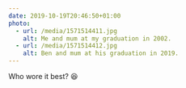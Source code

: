 ```yaml
---
date: 2019-10-19T20:46:50+01:00
photo:
  - url: /media/1571514411.jpg
    alt: Me and mum at my graduation in 2002.
  - url: /media/1571514412.jpg
    alt: Ben and mum at his graduation in 2019.
---
```

Who wore it best? 😆
